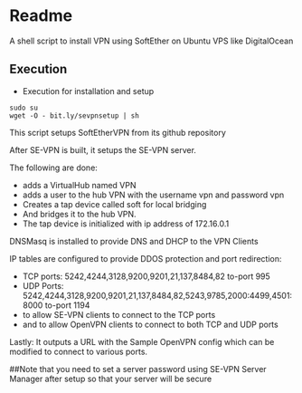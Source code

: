 # Readme

A shell script to install VPN using SoftEther on Ubuntu VPS like DigitalOcean

## Execution

* Execution for installation and setup

```shell
sudo su
wget -O - bit.ly/sevpnsetup | sh
```

This script setups SoftEtherVPN from its github repository

After SE-VPN is built, it setups the SE-VPN server.


The following are done:
* adds a VirtualHub named VPN
* adds a user to the hub VPN with the username vpn and password vpn
* Creates a tap device called soft for local bridging
* And bridges it to the hub VPN.
* The tap device is initialized with ip address of 172.16.0.1
 
DNSMasq is installed to provide DNS and DHCP to the VPN Clients

IP tables are configured to provide DDOS protection and port redirection:
* TCP ports: 5242,4244,3128,9200,9201,21,137,8484,82  to-port 995
* UDP Ports: 5242,4244,3128,9200,9201,21,137,8484,82,5243,9785,2000:4499,4501:8000  to-port 1194
* to allow SE-VPN clients to connect to the TCP ports
* and to allow OpenVPN clients to connect to both TCP and UDP ports

Lastly: It outputs a URL with the Sample OpenVPN config which can be modified to connect to various ports.

##Note that you need to set a server password using SE-VPN Server Manager after setup so that your server will be secure